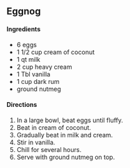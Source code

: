 ## Eggnog

#### Ingredients

* 6 eggs
* 1 1/2 cup cream of coconut
* 1 qt milk
* 2 cup heavy cream
* 1 Tbl vanilla
* 1 cup dark rum
* ground nutmeg

#### Directions

1. In a large bowl, beat eggs until fluffy.
2. Beat in cream of coconut.
3. Gradually beat in milk and cream.
4. Stir in vanilla.
5. Chill for several hours.
6. Serve with ground nutmeg on top.

